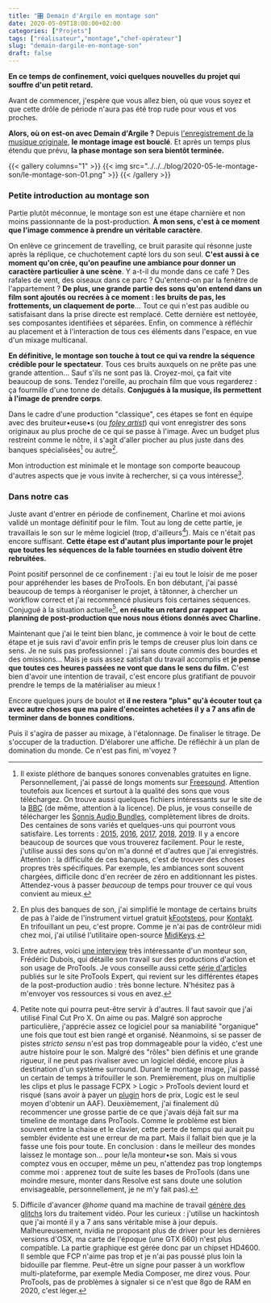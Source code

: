 ```yaml
---
title: "🎛️ Demain d'Argile en montage son"
date: 2020-05-09T18:00:00+02:00
categories: ["Projets"]
tags: ["réalisateur","montage","chef-opérateur"]
slug: "demain-dargile-en-montage-son"
draft: false
---
```


**En ce temps de confinement, voici quelques nouvelles du projet qui souffre d'un petit retard.**

Avant de commencer, j'espère que vous allez bien, où que vous soyez et que cette drôle de période n'aura pas été trop rude pour vous et vos proches.

**Alors, où on est-on avec Demain d'Argile ?** Depuis [l'enregistrement de la musique originale](https://lucamailhol.com/blog/2020/03/enregistrement-de-la-bo-de-demain-dargile-avec-la-ruche/), **le montage image est bouclé**. Et après un temps plus étendu que prévu, **la phase montage son sera bientôt terminée.**

{{< gallery columns="1" >}}
  {{< img src="../../../blog/2020-05-le-montage-son/le-montage-son-01.png" >}}
{{< /gallery >}}

### Petite introduction au montage son

Partie plutôt méconnue, le montage son est une étape charnière et non moins passionnante de la post-production. **À mon sens, c'est à ce moment que l'image commence à prendre un véritable caractère**.

On enlève ce grincement de travelling, ce bruit parasite qui résonne juste après la réplique, ce chuchotement capté lors du son seul. **C'est aussi à ce moment qu'on crée, qu'on peaufine une ambiance pour donner un caractère particulier à une scène**. Y a-t-il du monde dans ce café ? Des rafales de vent, des oiseaux dans ce parc ? Qu'entend-on par la fenêtre de l'appartement ? **De plus, une grande partie des sons qu'on entend dans un film sont ajoutés ou recrées à ce moment : les bruits de pas, les frottements, un claquement de porte**... Tout ce qui n'est pas audible ou satisfaisant dans la prise directe est remplacé. Cette dernière est nettoyée, ses composantes identifiées et séparées. Enfin, on commence à réfléchir au placement et à l'interaction de tous ces éléments dans l'espace, en vue d'un mixage multicanal.

**En définitive, le montage son touche à tout ce qui va rendre la séquence crédible pour le spectateur**. Tous ces bruits auxquels on ne prête pas une grande attention... Sauf s'ils ne sont pas là. Croyez-moi, ça fait vite beaucoup de sons. Tendez l'oreille, au prochain film que vous regarderez : ça fourmille d'une tonne de détails. **Conjugués à la musique, ils permettent à l'image de prendre corps**.

Dans le cadre d'une production "classique", ces étapes se font en équipe avec des bruiteur•euse•s (ou *[foley artist](https://en.wikipedia.org/wiki/Foley_(filmmaking))*) qui vont enregistrer des sons originaux au plus proche de ce qui se passe à l'image. Avec un budget plus restreint comme le nôtre, il s'agit d'aller piocher au plus juste dans des banques spécialisées[^1] ou autre[^2].

Mon introduction est minimale et le montage son comporte beaucoup d'autres aspects que je vous invite à rechercher, si ça vous intéresse[^3].

### Dans notre cas

Juste avant d'entrer en période de confinement, Charline et moi avions validé un montage définitif pour le film. Tout au long de cette partie, je travaillais le son sur le même logiciel (trop, d'ailleurs[^4]). Mais ce n'était pas encore suffisant. **Cette étape est d'autant plus importante pour le projet que toutes les séquences de la fable tournées en studio doivent être rebruitées.**

Point positif personnel de ce confinement : j'ai eu tout le loisir de me poser pour appréhender les bases de ProTools. En bon débutant, j'ai passé beaucoup de temps à réorganiser le projet, à tâtonner, à chercher un workflow correct et j'ai recommencé plusieurs fois certaines séquences. Conjugué à la situation actuelle[^5], **en résulte un retard par rapport au planning de post-production que nous nous étions donnés avec Charline.**

Maintenant que j'ai le teint bien blanc, je commence à voir le bout de cette étape et je suis ravi d'avoir enfin pris le temps de creuser plus loin dans ce sens. Je ne suis pas professionnel : j'ai sans doute commis des bourdes et des omissions... Mais je suis assez satisfait du travail accomplis et **je pense que toutes ces heures passées ne vont que dans le sens du film.** C'est bien d'avoir une intention de travail, c'est encore plus gratifiant de pouvoir prendre le temps de la matérialiser au mieux !

Encore quelques jours de boulot et **il ne restera "plus" qu'à écouter tout ça avec autre choses que ma paire d'enceintes achetées il y a 7 ans afin de terminer dans de bonnes conditions.**

Puis il s'agira de passer au mixage, à l'étalonnage. De finaliser le titrage. De s'occuper de la traduction. D'élaborer une affiche. De réfléchir à un plan de domination du monde. Ce n'est pas fini, m'voyez ?

[^1]: Il existe pléthore de banques sonores convenables gratuites en ligne. Personnellement, j'ai passé de longs moments sur [Freesound](https://freesound.org). Attention toutefois aux licences et surtout à la qualité des sons que vous téléchargez. On trouve aussi quelques fichiers intéressants sur le site de la [BBC](http://bbcsfx.acropolis.org.uk) (de même, attention à la licence). De plus, je vous conseille de télécharger les  [Sonnis Audio Bundles](https://sonniss.com/gameaudiogdc19/), complètement libres de droits. Des centaines de sons variés et quelques-uns qui pourront vous satisfaire. Les torrents : [2015](https://sonniss.com/GameAudioGDCPart1.torrent), [2016](https://sonniss.com/GameAudioGDCPart2.torrent), [2017](https://sonniss.com/GameAudioGDCPart3.torrent), [2018](https://sonniss.com/GameAudioGDCPart4.torrent), [2019](https://sonniss.com/GameAudioGDCPart5.torrent). Il y a encore beaucoup de sources que vous trouverez facilement. Pour le reste, j'utilise aussi des sons qu'on m'a donné et d'autres que j'ai enregistrés. Attention : la  difficulté de ces banques, c'est de trouver des choses propres très spécifiques. Par exemple, les ambiances sont souvent chargées, difficile donc d'en recréer de zéro en additionnant les pistes. Attendez-vous à passer *beaucoup* de temps pour trouver ce qui vous convient au mieux.

[^2]: En plus des banques de son, j'ai simplifié le montage de certains bruits de pas à l'aide de l'instrument virtuel gratuit [kFootsteps](https://www.kvraudio.com/product/kfootsteps-by-alejandro-cabrera), pour [Kontakt](https://www.native-instruments.com/fr/products/komplete/samplers/kontakt-6/). En trifouillant un peu, c'est propre. Comme je n'ai pas de contrôleur midi chez moi, j'ai utilisé l'utilitaire open-source [MidiKeys](https://flit.github.io/projects/midikeys/).

[^3]: Entre autres, voici [une interview](https://www.youtube.com/watch?v=DZrbHXlL7II) très intéressante d'un monteur son, Frédéric Dubois, qui détaille son travail sur des productions d'action et son usage de ProTools. Je vous conseille aussi cette [série d'articles](https://www.pro-tools-expert.com/home-page/2014/9/1/audio-post-production-workflows-using-pro-tools-part-10.html) publiés sur le site ProTools Expert, qui revient sur les différentes étapes de la post-production audio : très bonne lecture. N'hésitez pas à m'envoyer vos ressources si vous en avez.

[^4]: Petite note qui pourra peut-être servir à d'autres. Il faut savoir que j'ai utilisé Final Cut Pro X. On aime ou pas. Malgré son approche particulière, j'apprécie assez ce logiciel pour sa maniabilité "organique" une fois que tout est bien rangé et organisé. Néanmoins, si se passer de pistes *stricto sensu* n'est pas trop dommageable pour la vidéo, c'est une autre histoire pour le son. Malgré des "rôles" bien définis et une grande rigueur, il ne peut pas rivaliser avec un logiciel dédié, encore plus à destination d'un système surround. Durant le montage image, j'ai passé un certain de temps à trifouiller le son. Premièrement, plus on multiplie les clips et plus le passage FCPX > Logic > ProTools devient lourd et risqué (sans avoir à payer un [plugin](https://x2pro.net) hors de prix, Logic est le seul moyen d'obtenir un AAF). Deuxièmement, j'ai finalement dû recommencer une grosse partie de ce que j'avais déjà fait sur ma timeline de montage dans ProTools. Comme le problème est bien souvent entre la chaise et le clavier, cette perte de temps qui aurait pu sembler évidente est une erreur de ma part. Mais il fallait bien que je la fasse une fois pour toute. En conclusion : dans le meilleur des mondes laissez le montage son... pour le/la monteur•se son. Mais si vous comptez vous en occuper, même un peu, n'attendez pas trop longtemps comme moi : apprenez tout de suite les bases de ProTools (dans une moindre mesure, monter dans Resolve est sans doute une solution envisageable, personnellement, je ne m'y fait pas).

[^5]: Difficile d'avancer *@home* quand ma machine de travail [génère des glitchs](/blog/le-montage-son/le-montage-son-02.jpg) lors du traitement vidéo. Pour les curieux : j'utilise un hackintosh que j'ai monté il y a 7 ans sans véritable mise à jour depuis. Malheureusement, nvidia ne proposant plus de driver pour les dernières versions d'OSX, ma carte de l'époque (une GTX 660) n'est plus compatible. La partie graphique est gérée donc par un chipset HD4600. Il semble que FCP n'aime pas trop et je n'ai pas poussé plus loin la bidouille par flemme. Peut-être un signe pour passer à un workflow multi-plateforme, par exemple Media Composer, me direz vous. Pour ProTools, pas de problèmes à signaler si ce n'est que 8go de RAM en 2020, c'est léger.
